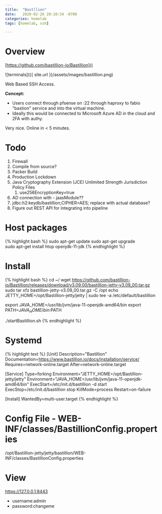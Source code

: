 ```yaml
---
title:  "Bastllion"
date:   2020-02-26 20:10:34 -0700
categories: homelab
tags: [homelab, ssh]

---
```

# Overview

[https://github.com/bastillion-io/Bastillion]()

![terminals]({{ site.url }}/assets/images/bastillion.png)

Web Based SSH Access.

**Concept:**

- Users connect through pfsense on :22 through haproxy to fabio "bastion" service and into the virtual machine.
- Ideally this would be connected to Microsoft Azure AD in the cloud and 2FA with authy.

Very nice.  Online in < 5 minutes.

# Todo 

1. Firewall
2. Compile from source?
3. Packer Build
4. Production Lockdown
5. Java Cryptography Extension (JCE) Unlimited Strength Jurisdiction Policy Files
   1. use256EncryptionKey=true
6. AD connection with - jaasModule??
7. jdbc:h2:keydb/bastillion;CIPHER=AES;  replace with actual database?
8. Figure out REST API for integrating into pipeline

# Host packages

{% highlight bash %}
sudo apt-get update
sudo apt-get upgrade    
sudo apt-get install htop openjdk-11-jdk
{% endhighlight %}

# Install
{% highlight bash %}
cd ~/
wget https://github.com/bastillion-io/Bastillion/releases/download/v3.09.00/bastillion-jetty-v3.09_00.tar.gz
sudo tar xfz bastillion-jetty-v3.09_00.tar.gz -C /opt
echo JETTY_HOME=/opt/Bastillion-jetty/jetty | sudo tee -a /etc/default/bastillion

export JAVA_HOME=/usr/lib/jvm/java-11-openjdk-amd64/bin
export PATH=$JAVA_HOME/bin:$PATH

./startBastillion.sh
{% endhighlight %}

# Systemd
{% highlight text %}
[Unit]
Description="Bastillion"
Documentation=https://www.bastillion.io/docs/installation/service/
Requires=network-online.target
After=network-online.target

[Service]
Type=forking
Environment="JETTY_HOME=/opt/Bastillion-jetty/jetty"
Environment="JAVA_HOME=/usr/lib/jvm/java-11-openjdk-amd64/bin"
ExecStart=/etc/init.d/bastillion -d start
ExecStop=/etc/init.d/bastillion stop
KillMode=process
Restart=on-failure

[Install]
WantedBy=multi-user.target
{% endhighlight %}

# Config File - WEB-INF/classes/BastillionConfig.properties

/opt/Bastillion-jetty/jetty/bastillion/WEB-INF/classes/BastillionConfig.properties

# View

https://127.0.0.1:8443

- username:admin
- password:changeme